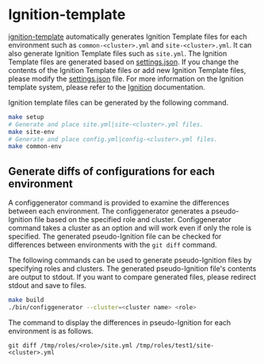 Ignition-template
=========
[ignition-template](../ignition-template) automatically generates Ignition Template files for each environment such as `common-<cluster>.yml` and `site-<cluster>.yml`.
It can also generate Ignition Template files such as `site.yml`.
The Ignition Template files are generated based on [settings.json](../ignition-template/settings.json).
If you change the contents of the Ignition Template files or add new Ignition Template files, please modify the [settings.json](../ignition-template/settings.json) file.
For more information on the Ignition template system, please refer to the [Ignition](./ignition.md) documentation.

Ignition template files can be generated by the following command.
```bash
make setup
# Generate and place site.yml|site-<cluster>.yml files.
make site-env
# Generate and place config.yml|config-<cluster>.yml files.
make common-env
```

## Generate diffs of configurations for each environment

A configgenerator command is provided to examine the differences between each environment.
The configgenerator generates a pseudo-Ignition file based on the specified role and cluster.
Configgenerator command takes a cluster as an option and will work even if only the role is specified.
The generated pseudo-Ignition file can be checked for differences between environments with the `git diff` command.

The following commands can be used to generate pseudo-Ignition files by specifying roles and clusters.
The generated pseudo-Ignition file's contents are output to stdout.
If you want to compare generated files, please redirect stdout and save to files.
```bash
make build
./bin/configgenerator --cluster=<cluster name> <role>
```

The command to display the differences in pseudo-Ignition for each environment is as follows.
```
git diff /tmp/roles/<role>/site.yml /tmp/roles/test1/site-<cluster>.yml
```
